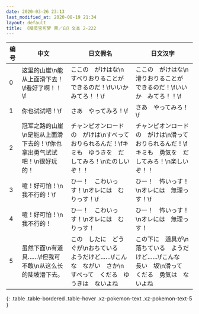 ```yaml
---
date: 2020-03-26 23:13
last_modified_at: 2020-08-19 21:34
layout: default
title: 《精灵宝可梦 黑／白》文本 2-222
---
```

| 编号 | 中文 | 日文假名 | 日文汉字 |
| ---- | ---- | ---- | --- |
| 0 | 这里的山崖\n能从上面滑下去！\f看好了啊！！\f | ここの　がけはな\nすべりおりることが　できるのだ！\fいいか　みてろ！！\f | ここの　がけはな\n滑りおりることが　できるのだ！\fいいか　みてろ！！\f |
| 1 | 你也试试吧！\f | さあ　やってみろ！\f | さあ　やってみろ！\f |
| 2 | 冠军之路的山崖\n是能从上面滑下去的！\f你也拿出勇气试试吧！\n很好玩的！ | チャンピオンロードの　がけは\nすべって　おりられるんだ！\fキミも　ゆうきを　だしてみろ！\nたのしいぞ！！ | チャンピオンロードの　がけは\n滑って　おりられるんだ！\fキミも　勇気を　だしてみろ！\n楽しいぞ！！ |
| 3 | 噫！好可怕！\n我不行的！\f | ひー！　こわいっす！\nオレには　むりっす！\f | ひー！　怖いっす！\nオレには　無理っす！\f |
| 4 | 噫！好可怕！\n我不行的！ | ひー！　こわいっす！\nオレには　むりっす！ | ひー！　怖いっす！\nオレには　無理っす！ |
| 5 | 虽然下面\n有道具……\f但我可不敢\n从这么长的陡坡滑下去。 | この　したに　どうぐが\nおちている　ようだけど……\fこんな　ながい　さか\nすべって　くだる　ゆうきは　ないよね | この下に　道具が\n落ちている　ようだけど……\fこんな　長い　坂\n滑って　くだる　勇気は　ないよね |
{: .table .table-bordered .table-hover .xz-pokemon-text .xz-pokemon-text-5 }